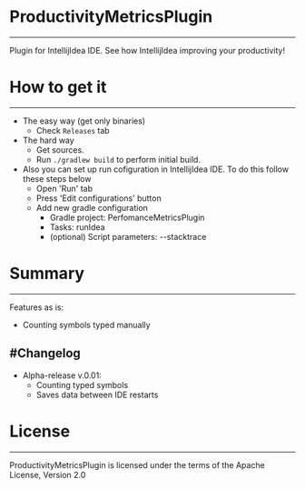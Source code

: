 # ProductivityMetricsPlugin
------------
Plugin for IntellijIdea IDE. See how IntellijIdea improving your productivity!
# How to get it
------------
* The easy way (get only binaries)
    * Check ``Releases`` tab
* The hard way 
    * Get sources.
    * Run ``./gradlew build`` to perform initial build.
* Also you can set up run cofiguration in IntellijIdea IDE. To do this follow these steps below
	* Open 'Run' tab
	* Press 'Edit configurations' button
	* Add new gradle configuration
		* Gradle project: PerfomanceMetricsPlugin
		* Tasks: runIdea
		* (optional) Script parameters: --stacktrace

# Summary
------------
Features as is:
* Counting symbols typed manually

#Changelog
------------
* Alpha-release v.0.01:
	* Counting typed symbols
	* Saves data between IDE restarts
	
# License
------------
ProductivityMetricsPlugin is licensed under the terms of the Apache License, Version 2.0